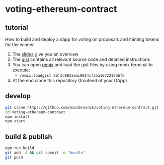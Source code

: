 # voting-ethereum-contract

## tutorial
How to build and deploy a dapp for voting on proposals and minting tokens for the winner

1. The [slides](https://slides.com/ninabreznik/deck-11-12#/) give you an overview
2. The [gist](https://gist.github.com/serapath/2bf3c8833eac0814cf3aa1672217b6fb) contains all relevant source code and detailed instructions
3. You can open [remix](https://remix-alpha.ethereum.org/) and load the gist files by using remix terminal to execute:
    * `remix:loadgist 2bf3c8833eac0814cf3aa1672217b6fb`
4. At the end clone this repository (frontend of your DApp)

## develop
```sh
git clone https://github.com/ninabreznik/voting-ethereum-contract.git
cd voting-ethereum-contract
npm install
npm start
```

## build & publish
```sh
npm run build
git add -A && git commit -m "bundle"
git push
```
